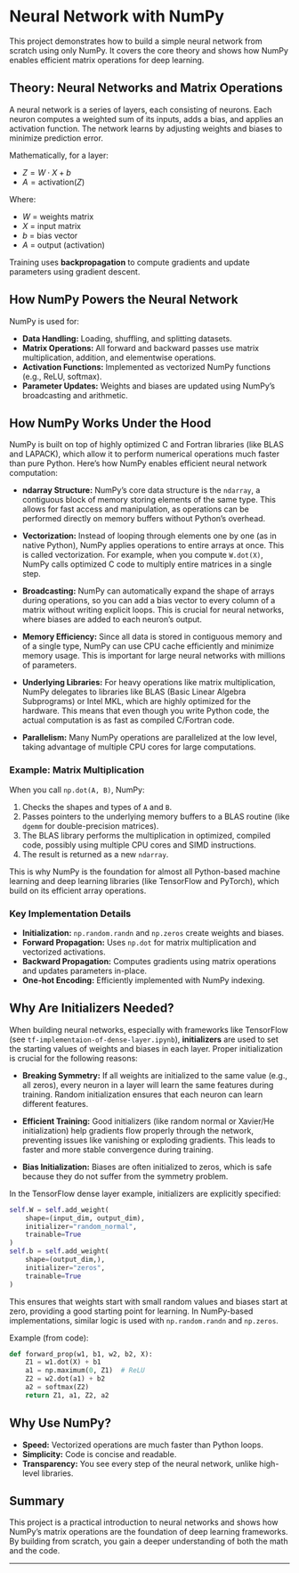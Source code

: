 # Neural Network with NumPy

This project demonstrates how to build a simple neural network from scratch using only NumPy. It covers the core theory and shows how NumPy enables efficient matrix operations for deep learning.

## Theory: Neural Networks and Matrix Operations

A neural network is a series of layers, each consisting of neurons. Each neuron computes a weighted sum of its inputs, adds a bias, and applies an activation function. The network learns by adjusting weights and biases to minimize prediction error.

Mathematically, for a layer:
- $Z = W \cdot X + b$
- $A = \text{activation}(Z)$

Where:
- $W$ = weights matrix
- $X$ = input matrix
- $b$ = bias vector
- $A$ = output (activation)

Training uses **backpropagation** to compute gradients and update parameters using gradient descent.

## How NumPy Powers the Neural Network

NumPy is used for:
- **Data Handling:** Loading, shuffling, and splitting datasets.
- **Matrix Operations:** All forward and backward passes use matrix multiplication, addition, and elementwise operations.
- **Activation Functions:** Implemented as vectorized NumPy functions (e.g., ReLU, softmax).
- **Parameter Updates:** Weights and biases are updated using NumPy’s broadcasting and arithmetic.

## How NumPy Works Under the Hood

NumPy is built on top of highly optimized C and Fortran libraries (like BLAS and LAPACK), which allow it to perform numerical operations much faster than pure Python. Here’s how NumPy enables efficient neural network computation:

- **ndarray Structure:** NumPy’s core data structure is the `ndarray`, a contiguous block of memory storing elements of the same type. This allows for fast access and manipulation, as operations can be performed directly on memory buffers without Python’s overhead.

- **Vectorization:** Instead of looping through elements one by one (as in native Python), NumPy applies operations to entire arrays at once. This is called vectorization. For example, when you compute `W.dot(X)`, NumPy calls optimized C code to multiply entire matrices in a single step.

- **Broadcasting:** NumPy can automatically expand the shape of arrays during operations, so you can add a bias vector to every column of a matrix without writing explicit loops. This is crucial for neural networks, where biases are added to each neuron’s output.

- **Memory Efficiency:** Since all data is stored in contiguous memory and of a single type, NumPy can use CPU cache efficiently and minimize memory usage. This is important for large neural networks with millions of parameters.

- **Underlying Libraries:** For heavy operations like matrix multiplication, NumPy delegates to libraries like BLAS (Basic Linear Algebra Subprograms) or Intel MKL, which are highly optimized for the hardware. This means that even though you write Python code, the actual computation is as fast as compiled C/Fortran code.

- **Parallelism:** Many NumPy operations are parallelized at the low level, taking advantage of multiple CPU cores for large computations.

### Example: Matrix Multiplication

When you call `np.dot(A, B)`, NumPy:
1. Checks the shapes and types of `A` and `B`.
2. Passes pointers to the underlying memory buffers to a BLAS routine (like `dgemm` for double-precision matrices).
3. The BLAS library performs the multiplication in optimized, compiled code, possibly using multiple CPU cores and SIMD instructions.
4. The result is returned as a new `ndarray`.

This is why NumPy is the foundation for almost all Python-based machine learning and deep learning libraries (like TensorFlow and PyTorch), which build on its efficient array operations.

### Key Implementation Details

- **Initialization:** `np.random.randn` and `np.zeros` create weights and biases.
- **Forward Propagation:** Uses `np.dot` for matrix multiplication and vectorized activations.
- **Backward Propagation:** Computes gradients using matrix operations and updates parameters in-place.
- **One-hot Encoding:** Efficiently implemented with NumPy indexing.

## Why Are Initializers Needed?

When building neural networks, especially with frameworks like TensorFlow (see `tf-implementaion-of-dense-layer.ipynb`), **initializers** are used to set the starting values of weights and biases in each layer. Proper initialization is crucial for the following reasons:

- **Breaking Symmetry:** If all weights are initialized to the same value (e.g., all zeros), every neuron in a layer will learn the same features during training. Random initialization ensures that each neuron can learn different features.

- **Efficient Training:** Good initializers (like random normal or Xavier/He initialization) help gradients flow properly through the network, preventing issues like vanishing or exploding gradients. This leads to faster and more stable convergence during training.

- **Bias Initialization:** Biases are often initialized to zeros, which is safe because they do not suffer from the symmetry problem.

In the TensorFlow dense layer example, initializers are explicitly specified:

```python
self.W = self.add_weight(
	shape=(input_dim, output_dim),
	initializer="random_normal",
	trainable=True
)
self.b = self.add_weight(
	shape=(output_dim,),
	initializer="zeros",
	trainable=True
)
```

This ensures that weights start with small random values and biases start at zero, providing a good starting point for learning. In NumPy-based implementations, similar logic is used with `np.random.randn` and `np.zeros`.

Example (from code):

```python
def forward_prop(w1, b1, w2, b2, X):
	Z1 = w1.dot(X) + b1
	a1 = np.maximum(0, Z1)  # ReLU
	Z2 = w2.dot(a1) + b2
	a2 = softmax(Z2)
	return Z1, a1, Z2, a2
```

## Why Use NumPy?

- **Speed:** Vectorized operations are much faster than Python loops.
- **Simplicity:** Code is concise and readable.
- **Transparency:** You see every step of the neural network, unlike high-level libraries.

## Summary

This project is a practical introduction to neural networks and shows how NumPy’s matrix operations are the foundation of deep learning frameworks. By building from scratch, you gain a deeper understanding of both the math and the code.

---

